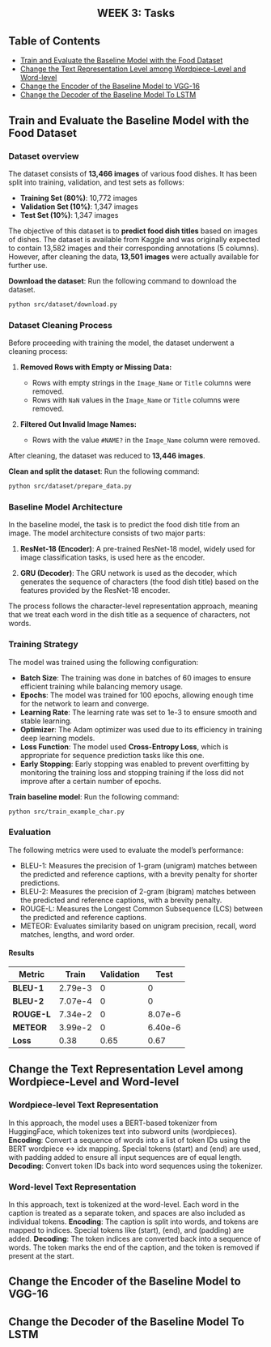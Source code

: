 <h2 align="center">WEEK 3: Tasks</h2>

## Table of Contents

- [Train and Evaluate the Baseline Model with the Food Dataset](#train-and-evaluate-the-baseline-model-with-the-food-dataset)
- [Change the Text Representation Level among Wordpiece-Level and Word-level](#change-the-text-representation-level-among-wordpiece-level-and-word-level)
- [Change the Encoder of the Baseline Model to VGG-16](#change-the-encoder-of-the-baseline-model-to-vgg-16)
- [Change the Decoder of the Baseline Model To LSTM](#change-the-decoder-of-the-baseline-model-to-lstm)


## Train and Evaluate the Baseline Model with the Food Dataset

### Dataset overview
The dataset consists of **13,466 images** of various food dishes. It has been split into training, validation, and test sets as follows:

- **Training Set (80%)**: 10,772 images
- **Validation Set (10%)**: 1,347 images
- **Test Set (10%)**: 1,347 images

The objective of this dataset is to **predict food dish titles** based on images of dishes. The dataset is available from Kaggle and was originally expected to contain 13,582 images and their corresponding annotations (5 columns). However, after cleaning the data, **13,501 images** were actually available for further use.

**Download the dataset**: Run the following command to download the dataset.
   ```bash
   python src/dataset/download.py
```
### Dataset Cleaning Process
Before proceeding with training the model, the dataset underwent a cleaning process:

1. **Removed Rows with Empty or Missing Data:**
   - Rows with empty strings in the `Image_Name` or `Title` columns were removed.
   - Rows with `NaN` values in the `Image_Name` or `Title` columns were removed.
   
2. **Filtered Out Invalid Image Names:**
   - Rows with the value `#NAME?` in the `Image_Name` column were removed.

After cleaning, the dataset was reduced to **13,446 images**.

**Clean and split the dataset**: Run the following command:
```bash
python src/dataset/prepare_data.py
```
### Baseline Model Architecture

In the baseline model, the task is to predict the food dish title from an image. The model architecture consists of two major parts:

1. **ResNet-18 (Encoder)**: A pre-trained ResNet-18 model, widely used for image classification tasks, is used here as the encoder. 
   
2. **GRU (Decoder)**: The GRU network is used as the decoder, which generates the sequence of characters (the food dish title) based on the features provided by the ResNet-18 encoder. 

The process follows the character-level representation approach, meaning that we treat each word in the dish title as a sequence of characters, not words. 

### Training Strategy

The model was trained using the following configuration:

- **Batch Size**: The training was done in batches of 60 images to ensure efficient training while balancing memory usage.
- **Epochs**: The model was trained for 100 epochs, allowing enough time for the network to learn and converge.
- **Learning Rate**: The learning rate was set to 1e-3 to ensure smooth and stable learning.
- **Optimizer**: The Adam optimizer was used due to its efficiency in training deep learning models.
- **Loss Function**: The model used **Cross-Entropy Loss**, which is appropriate for sequence prediction tasks like this one.
- **Early Stopping**: Early stopping was enabled to prevent overfitting by monitoring the training loss and stopping training if the loss did not improve after a certain number of epochs.

**Train baseline model**: Run the following command:
```bash
python src/train_example_char.py
```
### Evaluation

The following metrics were used to evaluate the model’s performance:

- BLEU-1: Measures the precision of 1-gram (unigram) matches between the predicted and reference captions, with a brevity penalty for shorter predictions.
- BLEU-2: Measures the precision of 2-gram (bigram) matches between the predicted and reference captions, with a brevity penalty.
- ROUGE-L: Measures the Longest Common Subsequence (LCS) between the predicted and reference captions.
- METEOR: Evaluates similarity based on unigram precision, recall, word matches, lengths, and word order.

#### Results

| **Metric**  | **Train**  | **Validation**  | **Test**  |
|-------------|------------|-----------------|-----------|
| **BLEU-1**  | 2.79e-3    | 0               | 0         |
| **BLEU-2**  | 7.07e-4    | 0               | 0         |
| **ROUGE-L** | 7.34e-2    | 0               | 8.07e-6   |
| **METEOR**  | 3.99e-2    | 0               | 6.40e-6   |
| **Loss**    | 0.38       | 0.65            | 0.67      |

## Change the Text Representation Level among Wordpiece-Level and Word-level

### Wordpiece-level Text Representation
In this approach, the model uses a BERT-based tokenizer from HuggingFace, which tokenizes text into subword units (wordpieces).
**Encoding**: Convert a sequence of words into a list of token IDs using the BERT wordpiece ↔ idx mapping. Special tokens <CLS> (start) and <SEP> (end) are used, with padding added to ensure all input sequences are of equal length.
**Decoding**: Convert token IDs back into word sequences using the tokenizer.

### Word-level Text Representation
In this approach, text is tokenized at the word-level. Each word in the caption is treated as a separate token, and spaces are also included as individual tokens.
**Encoding**: The caption is split into words, and tokens are mapped to indices. Special tokens like <SOS> (start), <EOS> (end), and <PAD> (padding) are added.
**Decoding**: The token indices are converted back into a sequence of words. The <EOS> token marks the end of the caption, and the <SOS> token is removed if present at the start.

## Change the Encoder of the Baseline Model to VGG-16

## Change the Decoder of the Baseline Model To LSTM



